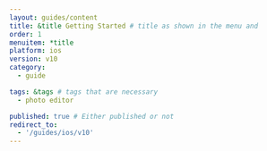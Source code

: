 ```yaml
---
layout: guides/content
title: &title Getting Started # title as shown in the menu and
order: 1
menuitem: *title
platform: ios
version: v10
category:
  - guide

tags: &tags # tags that are necessary
  - photo editor

published: true # Either published or not
redirect_to:
  - '/guides/ios/v10'
---
```

